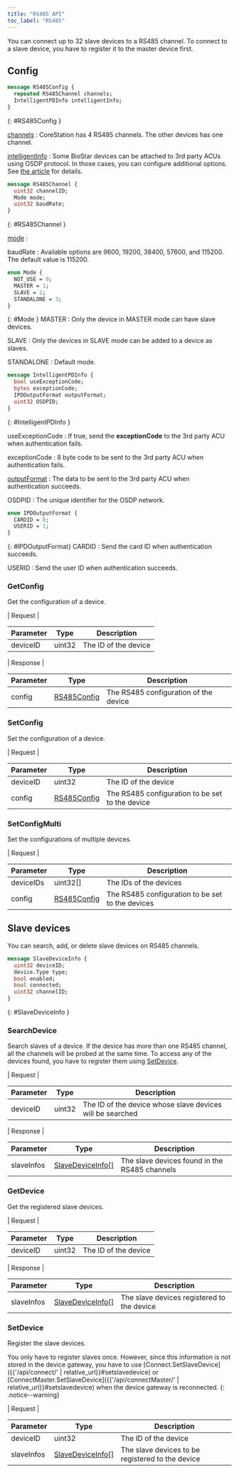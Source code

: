 ```yaml
---
title: "RS485 API"
toc_label: "RS485"  
---
```


You can connect up to 32 slave devices to a RS485 channel. To connect to a slave device, you have to register it to the master device first.

## Config

```protobuf
message RS485Config {
  repeated RS485Channel channels;
  IntelligentPDInfo intelligentInfo;
}
```
{: #RS485Config }

[channels](#RS485Channel)
: CoreStation has 4 RS485 channels. The other devices has one channel.

[intelligentInfo](#IntelligentPDInfo)
: Some BioStar devices can be attached to 3rd party ACUs using OSDP protocol. In those cases, you can configure additional options. See [the article](https://support.supremainc.com/en/support/solutions/articles/24000066085) for details. 

```protobuf
message RS485Channel {
  uint32 channelID;
  Mode mode;
  uint32 baudRate;
}
```
{: #RS485Channel }

[mode](#Mode)
: 

baudRate
: Available options are 9600, 19200, 38400, 57600, and 115200. The default value is 115200.

```protobuf
enum Mode {
  NOT_USE = 0;
  MASTER = 1;
  SLAVE = 2;
  STANDALONE = 3;
}
```
{: #Mode }
MASTER
: Only the device in MASTER mode can have slave devices.

SLAVE
: Only the devices in SLAVE mode can be added to a device as slaves.

STANDALONE
: Default mode. 

```protobuf
message IntelligentPDInfo {
  bool useExceptionCode;
  bytes exceptionCode;
  IPDOutputFormat outputFormat;
  uint32 OSDPID;
}
```
{: #IntelligentPDInfo }

useExceptionCode
: If true, send the __exceptionCode__ to the 3rd party ACU when authentication fails.

exceptionCode
: 8 byte code to be sent to the 3rd party ACU when authentication fails.

[outputFormat](#IPDOutputFormat)
: The data to be sent to the 3rd party ACU when authentication succeeds.

OSDPID
: The unique identifier for the OSDP network.

```protobuf
enum IPDOutputFormat {
  CARDID = 0;
  USERID = 1;
}
```
{: #IPDOutputFormat}
CARDID
: Send the card ID when authentication succeeds.

USERID
: Send the user ID when authentication succeeds.

### GetConfig

Get the configuration of a device.

| Request |

| Parameter | Type | Description |
| --------- | ---- | ----------- |
| deviceID | uint32 | The ID of the device |

| Response |

| Parameter | Type | Description |
| --------- | ---- | ----------- |
| config | [RS485Config](#RS485Config) | The RS485 configuration of the device  |

### SetConfig

Set the configuration of a device.

| Request |

| Parameter | Type | Description |
| --------- | ---- | ----------- |
| deviceID | uint32 | The ID of the device |
| config | [RS485Config](#RS485Config) | The RS485 configuration to be set to the device |

### SetConfigMulti

Set the configurations of multiple devices.

| Request |

| Parameter | Type | Description |
| --------- | ---- | ----------- |
| deviceIDs | uint32[] | The IDs of the devices |
| config | [RS485Config](#RS485Config) | The RS485 configuration to be set to the devices |

## Slave devices

You can search, add, or delete slave devices on RS485 channels.

```protobuf
message SlaveDeviceInfo {
  uint32 deviceID;
  device.Type type;
  bool enabled;
  bool connected;
  uint32 channelID; 
}
```
{: #SlaveDeviceInfo }

### SearchDevice

Search slaves of a device. If the device has more than one RS485 channel, all the channels will be probed at the same time. To access any of the devices found, you have to register them using [SetDevice](#setdevice).

| Request |

| Parameter | Type | Description |
| --------- | ---- | ----------- |
| deviceID | uint32 | The ID of the device whose slave devices will be searched |

| Response |

| Parameter | Type | Description |
| --------- | ---- | ----------- |
| slaveInfos |[SlaveDeviceInfo[]](#SlaveDeviceInfo) | The slave devices found in the RS485 channels |

### GetDevice

Get the registered slave devices.

| Request |

| Parameter | Type | Description |
| --------- | ---- | ----------- |
| deviceID | uint32 | The ID of the device |

| Response |

| Parameter | Type | Description |
| --------- | ---- | ----------- |
| slaveInfos |[SlaveDeviceInfo[]](#SlaveDeviceInfo) | The slave devices registered to the device |

### SetDevice

Register the slave devices. 

You only have to register slaves once. However, since this information is not stored in the device gateway, you have to use [Connect.SetSlaveDevice]({{'/api/connect/' | relative_url}}#setslavedevice) or [ConnectMaster.SetSlaveDevice]({{'/api/connectMaster/' | relative_url}}#setslavedevice) when the device gateway is reconnected.
{: .notice--warning}

| Request |

| Parameter | Type | Description |
| --------- | ---- | ----------- |
| deviceID | uint32 | The ID of the device |
| slaveInfos |[SlaveDeviceInfo[]](#SlaveDeviceInfo) | The slave devices to be registered to the device |



